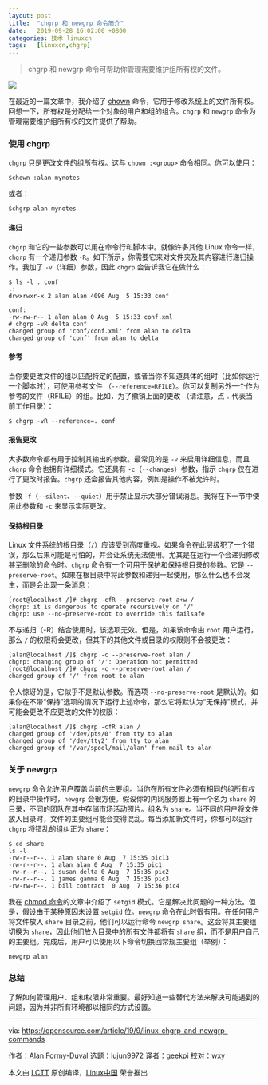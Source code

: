 ```yaml
---
layout: post
title:	"chgrp 和 newgrp 命令简介"
date:	2019-09-28 16:02:00 +0800 
categories:	技术 linuxcn 
tags:	[linuxcn,chgrp]
---
```




> 
> chgrp 和 newgrp 命令可帮助你管理需要维护组所有权的文件。
> 
> 
> 


![](/Asserts/Images//attachment/album/201909/28/155554aezllilzbedetm43.jpg)


在最近的一篇文章中，我介绍了 [chown](/article-11416-1.html) 命令，它用于修改系统上的文件所有权。回想一下，所有权是分配给一个对象的用户和组的组合。`chgrp` 和 `newgrp` 命令为管理需要维护组所有权的文件提供了帮助。


### 使用 chgrp


`chgrp` 只是更改文件的组所有权。这与 `chown :<group>` 命令相同。你可以使用：



```
$chown :alan mynotes
```

或者：



```
$chgrp alan mynotes
```

#### 递归


`chgrp` 和它的一些参数可以用在命令行和脚本中。就像许多其他 Linux 命令一样，`chgrp` 有一个递归参数 `-R`。如下所示，你需要它来对文件夹及其内容进行递归操作。我加了 `-v`（详细）参数，因此 `chgrp` 会告诉我它在做什么：



```
$ ls -l . conf
.:
drwxrwxr-x 2 alan alan 4096 Aug  5 15:33 conf

conf:
-rw-rw-r-- 1 alan alan 0 Aug  5 15:33 conf.xml
# chgrp -vR delta conf
changed group of 'conf/conf.xml' from alan to delta
changed group of 'conf' from alan to delta
```

#### 参考


当你要更改文件的组以匹配特定的配置，或者当你不知道具体的组时（比如你运行一个脚本时），可使用参考文件 （`--reference=RFILE`）。你可以复制另外一个作为参考的文件（RFILE）的组。比如，为了撤销上面的更改 （请注意，点 `.` 代表当前工作目录）：



```
$ chgrp -vR --reference=. conf
```

#### 报告更改


大多数命令都有用于控制其输出的参数。最常见的是 `-v` 来启用详细信息，而且 `chgrp` 命令也拥有详细模式。它还具有 `-c`（`--changes`）参数，指示 `chgrp` 仅在进行了更改时报告。`chgrp` 还会报告其他内容，例如是操作不被允许时。


参数 `-f`（`--silent`、`--quiet`）用于禁止显示大部分错误消息。我将在下一节中使用此参数和 `-c` 来显示实际更改。


#### 保持根目录


Linux 文件系统的根目录（`/`）应该受到高度重视。如果命令在此层级犯了一个错误，那么后果可能是可怕的，并会让系统无法使用。尤其是在运行一个会递归修改甚至删除的命令时。`chgrp` 命令有一个可用于保护和保持根目录的参数。它是 `--preserve-root`。如果在根目录中将此参数和递归一起使用，那么什么也不会发生，而是会出现一条消息：



```
[root@localhost /]# chgrp -cfR --preserve-root a+w /
chgrp: it is dangerous to operate recursively on '/'
chgrp: use --no-preserve-root to override this failsafe
```

不与递归（-R）结合使用时，该选项无效。但是，如果该命令由 `root` 用户运行，那么 `/` 的权限将会更改，但其下的其他文件或目录的权限则不会被更改：



```
[alan@localhost /]$ chgrp -c --preserve-root alan /
chgrp: changing group of '/': Operation not permitted
[root@localhost /]# chgrp -c --preserve-root alan /
changed group of '/' from root to alan
```

令人惊讶的是，它似乎不是默认参数。而选项 `--no-preserve-root` 是默认的。如果你在不带“保持”选项的情况下运行上述命令，那么它将默认为“无保持”模式，并可能会更改不应更改的文件的权限：



```
[alan@localhost /]$ chgrp -cfR alan /
changed group of '/dev/pts/0' from tty to alan
changed group of '/dev/tty2' from tty to alan
changed group of '/var/spool/mail/alan' from mail to alan
```

### 关于 newgrp


`newgrp` 命令允许用户覆盖当前的主要组。当你在所有文件必须有相同的组所有权的目录中操作时，`newgrp` 会很方便。假设你的内网服务器上有一个名为 `share` 的目录，不同的团队在其中存储市场活动照片。组名为 `share`。当不同的用户将文件放入目录时，文件的主要组可能会变得混乱。每当添加新文件时，你都可以运行 `chgrp` 将错乱的组纠正为 `share`：



```
$ cd share
ls -l
-rw-r--r--. 1 alan share 0 Aug  7 15:35 pic13
-rw-r--r--. 1 alan alan 0 Aug  7 15:35 pic1
-rw-r--r--. 1 susan delta 0 Aug  7 15:35 pic2
-rw-r--r--. 1 james gamma 0 Aug  7 15:35 pic3
-rw-rw-r--. 1 bill contract  0 Aug  7 15:36 pic4
```

我在 [chmod 命令](https://opensource.com/article/19/8/linux-chmod-command)的文章中介绍了 `setgid` 模式。它是解决此问题的一种方法。但是，假设由于某种原因未设置 `setgid` 位。`newgrp` 命令在此时很有用。在任何用户将文件放入 `share` 目录之前，他们可以运行命令 `newgrp share`。这会将其主要组切换为 `share`，因此他们放入目录中的所有文件都将有 `share` 组，而不是用户自己的主要组。完成后，用户可以使用以下命令切换回常规主要组（举例）：



```
newgrp alan
```

### 总结


了解如何管理用户、组和权限非常重要。最好知道一些替代方法来解决可能遇到的问题，因为并非所有环境都以相同的方式设置。




---


via: <https://opensource.com/article/19/9/linux-chgrp-and-newgrp-commands>


作者：[Alan Formy-Duval](https://opensource.com/users/alanfdosshttps://opensource.com/users/sethhttps://opensource.com/users/alanfdosshttps://opensource.com/users/seth) 选题：[lujun9972](https://github.com/lujun9972) 译者：[geekpi](https://github.com/geekpi) 校对：[wxy](https://github.com/wxy)


本文由 [LCTT](https://github.com/LCTT/TranslateProject) 原创编译，[Linux中国](https://linux.cn/) 荣誉推出
